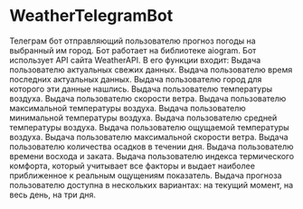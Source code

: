 # WeatherTelegramBot
Телеграм бот отправляющий пользователю прогноз погоды на выбранный им город.
Бот работает на библиотеке aiogram.
Бот использует API сайта WeatherAPI.
В его функции входит:
Выдача пользователю актуальных свежих данных.
Выдача пользователю время последних актуальных данных.
Выдача пользователю город для которого эти данные нашлись.
Выдача пользователю температуры воздуха.
Выдача пользователю скорости ветра.
Выдача пользователю максимальной температуры воздуха.
Выдача пользователю минимальной температуры воздуха.
Выдача пользователю средней температуры воздуха.
Выдача пользователю ощущаемой температуры воздуха.
Выдача пользователю максимальной скорости ветра.
Выдача пользователю количества осадков в течении дня.
Выдача пользователю времени восхода и заката.
Выдача пользователю индекса термического комфорта, который учитывает все факторы и выдает наиболее приближенное к реальным ощущениям показатель.
Выдача прогноза пользователю доступна в нескольких вариантах: на текущий момент, на весь день, на три дня.
